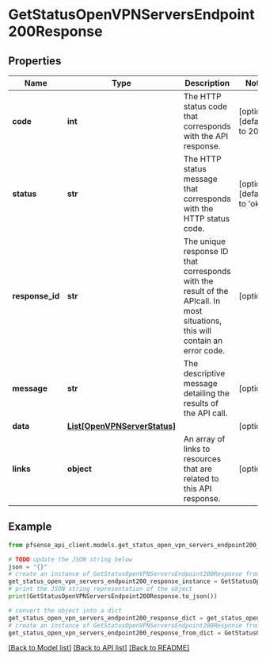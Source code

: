 # GetStatusOpenVPNServersEndpoint200Response


## Properties

Name | Type | Description | Notes
------------ | ------------- | ------------- | -------------
**code** | **int** | The HTTP status code that corresponds with the API response. | [optional] [default to 200]
**status** | **str** | The HTTP status message that corresponds with the HTTP status code. | [optional] [default to 'ok']
**response_id** | **str** | The unique response ID that corresponds with the result of the APIcall. In most situations, this will contain an error code. | [optional] 
**message** | **str** | The descriptive message detailing the results of the API call. | [optional] 
**data** | [**List[OpenVPNServerStatus]**](OpenVPNServerStatus.md) |  | [optional] 
**links** | **object** | An array of links to resources that are related to this API response. | [optional] 

## Example

```python
from pfsense_api_client.models.get_status_open_vpn_servers_endpoint200_response import GetStatusOpenVPNServersEndpoint200Response

# TODO update the JSON string below
json = "{}"
# create an instance of GetStatusOpenVPNServersEndpoint200Response from a JSON string
get_status_open_vpn_servers_endpoint200_response_instance = GetStatusOpenVPNServersEndpoint200Response.from_json(json)
# print the JSON string representation of the object
print(GetStatusOpenVPNServersEndpoint200Response.to_json())

# convert the object into a dict
get_status_open_vpn_servers_endpoint200_response_dict = get_status_open_vpn_servers_endpoint200_response_instance.to_dict()
# create an instance of GetStatusOpenVPNServersEndpoint200Response from a dict
get_status_open_vpn_servers_endpoint200_response_from_dict = GetStatusOpenVPNServersEndpoint200Response.from_dict(get_status_open_vpn_servers_endpoint200_response_dict)
```
[[Back to Model list]](../README.md#documentation-for-models) [[Back to API list]](../README.md#documentation-for-api-endpoints) [[Back to README]](../README.md)


